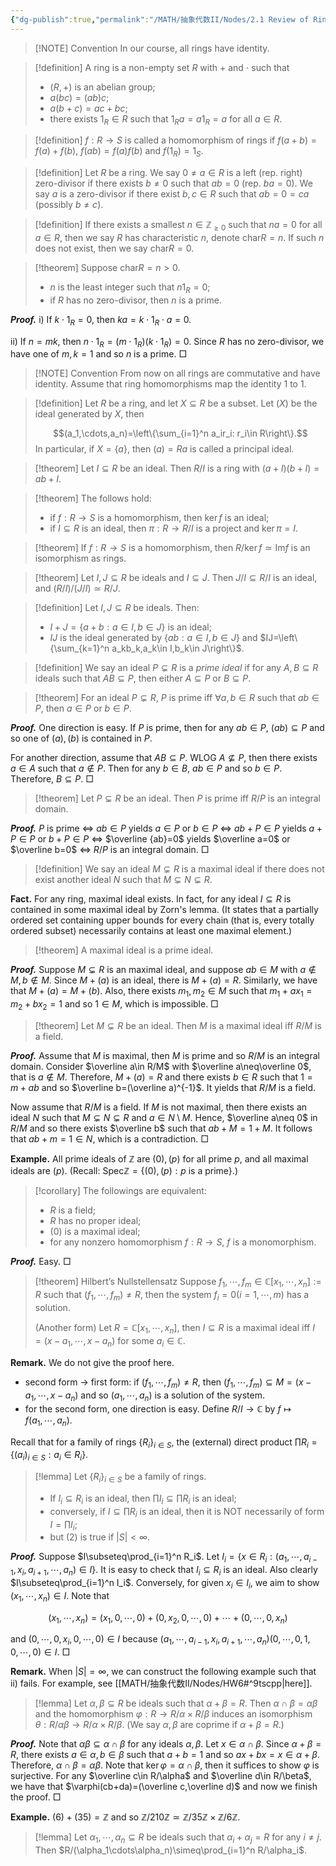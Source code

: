 ```yaml
---
{"dg-publish":true,"permalink":"/MATH/抽象代数II/Nodes/2.1 Review of Rings/","dgPassFrontmatter":true}
---
```



> [!NOTE] Convention
> In our course, all rings have identity.

> [!definition]
> A ring is a non-empty set $R$ with $+$ and $\cdot$ such that
> - $(R,+)$ is an abelian group;
> - $a(bc)=(ab)c$;
> - $a(b+c)=ac+bc$;
> - there exists $1_R\in R$ such that $1_Ra=a1_R=a$ for all $a\in R$.


> [!definition]
> $f:R\to S$ is called a homomorphism of rings if $f(a+b)=f(a)+f(b)$, $f(ab)=f(a)f(b)$ and $f(1_R)=1_S$.
> 


> [!definition]
> Let $R$ be a ring. We say $0\neq a\in R$ is a left (rep. right) zero-divisor if there exists $b\neq 0$ such that $ab=0$ (rep. $ba=0$). We say $a$ is a zero-divisor if there exist $b,c\in R$ such that $ab=0=ca$ (possibly $b\neq c$).

> [!definition]
> If there exists a smallest $n\in \mathbb{Z}_{\geqslant 0}$ such that $na=0$ for all $a\in R$, then we say $R$ has characteristic $n$, denote $\mathrm{char}R=n$. If such $n$ does not exist, then we say $\mathrm{char}R=0$.
> 

> [!theorem]
> Suppose $\mathrm{char} R=n>0$.
> - $n$ is the least integer such that $n1_R=0$;
> - if $R$ has no zero-divisor, then $n$ is a prime.

**_Proof._**
i) If $k\cdot 1_R=0$, then $ka=k\cdot 1_R\cdot a=0$.

ii) If $n=mk$, then $n\cdot 1_R=(m\cdot 1_R)(k\cdot 1_R)=0$. Since $R$ has no zero-divisor, we have one of $m,k=1$ and so $n$ is a prime.
□



> [!NOTE] Convention
> From now on all rings are commutative and have identity. Assume that ring homomorphisms map the identity $1$ to $1$.


> [!definition]
> Let $R$ be a ring, and let $X\subseteq R$ be a subset. Let $(X)$ be the ideal generated by $X$, then 
>
> $$(a_1,\cdots,a_n)=\left\{\sum_{i=1}^n a_ir_i: r_i\in R\right\}.$$
> In particular, if $X=\{a\}$, then $(a)=Ra$ is called a principal ideal. 


> [!theorem]
> Let $I\subseteq R$ be an ideal. Then $R/I$ is a ring with $(a+I)(b+I)=ab+I$.


> [!theorem]
> The follows hold:
> - if $f:R\to S$ is a homomorphism, then $\ker f$ is an ideal;
> - if $I\subseteq R$ is an ideal, then $\pi:R\to R/I$ is a project and $\ker\pi=I$.


> [!theorem]
> If $f:R\to S$ is a homomorphism, then $R/\ker f\simeq\mathrm{Im} f$ is an isomorphism as rings.


> [!theorem]
> Let $I,J\subseteq R$ be ideals and $I\subseteq J$. Then $J/I\subseteq R/I$ is an ideal, and $(R/I)\big/(J/I)\simeq R/J$.


> [!definition]
> Let $I,J\subseteq R$ be ideals. Then:
> - $I+J=\{a+b:a\in I,b\in J\}$ is an ideal;
> - $IJ$ is the ideal generated by $\{ab:a\in I,b\in J\}$ and $IJ=\left\{\sum_{k=1}^n a_kb_k,a_k\in I,b_k\in J\right\}$.

> [!definition]
> We say an ideal $P\subsetneq R$ is a *prime ideal* if for any $A,B\subseteq R$ ideals such that $AB\subseteq P$, then either $A\subseteq P$ or $B\subseteq P$.


> [!theorem]
> For an ideal $P\subsetneq R$, $P$ is prime iff $\forall a,b\in R$ such that $ab\in P$, then $a\in P$ or $b\in P$.

**_Proof._**
One direction is easy. If $P$ is prime, then for any $ab\in P$, $(ab)\subseteq P$ and so one of $(a),(b)$ is contained in $P$.

For another direction, assume that $AB\subseteq P$. WLOG $A\not\subseteq P$, then there exists $a\in A$ such that $a\not\in P$. Then for any $b\in B$, $ab\in P$ and so $b\in P$. Therefore, $B\subseteq P$. 
□


> [!theorem]
> Let $P\subsetneq R$ be an ideal. Then $P$ is prime iff $R/P$ is an integral domain.

**_Proof._**
$P$ is prime $\iff$ $ab\in P$ yields $a\in P$ or $b\in P$ $\iff$ $ab+P\in P$ yields $a+P\in P$ or $b+P\in P$ $\iff$ $\overline {ab}=0$ yields $\overline a=0$ or $\overline b=0$ $\iff$ $R/P$ is an integral domain.
□

> [!definition]
> We say an ideal $M\subsetneq R$ is a maximal ideal if there does not exist another ideal $N$ such that $M\subsetneq N\subsetneq R$.

**Fact.** For any ring, maximal ideal exists. In fact, for any ideal $I\subseteq R$ is contained in some maximal ideal by Zorn's lemma. (It states that a partially ordered set containing upper bounds for every chain (that is, every totally ordered subset) necessarily contains at least one maximal element.)

> [!theorem]
> A maximal ideal is a prime ideal.

**_Proof._**
Suppose $M\subsetneq R$ is an maximal ideal, and suppose $ab\in M$ with $a\not\in M,b\not\in M$. Since $M+(a)$ is an ideal, there is $M+(a)=R$. Similarly, we have that $M+(a)=M+(b)$. Also, there exists $m_1,m_2\in M$ such that $m_1+ax_1=m_2+bx_2=1$ and so $1\in M$, which is impossible.
□


> [!theorem]
> Let $M\subsetneq R$ be an ideal. Then $M$ is a maximal ideal iff $R/M$ is a field.

**_Proof._**
Assume that $M$ is maximal, then $M$ is prime and so $R/M$ is an integral domain. Consider $\overline a\in R/M$ with $\overline a\neq\overline 0$, that is $a\not\in M$. Therefore, $M+(a)=R$ and there exists $b\in R$ such that $1=m+ab$ and so $\overline b=(\overline a)^{-1}$. It yields that $R/M$ is a field.

Now assume that $R/M$ is a field. If $M$ is not maximal, then there exists an ideal $N$ such that $M\subsetneq N\subsetneq R$ and $a\in N\setminus M$. Hence, $\overline a\neq 0$ in $R/M$ and so there exists $\overline b$ such that $ab+M=1+M$. It follows that $ab+m=1\in N$, which is a contradiction.
□


**Example.** All prime ideals of $\mathbb{Z}$ are $(0),(p)$ for all prime $p$, and all maximal ideals are $(p)$. (Recall: $\mathrm{Spec}\mathbb{Z}=\{(0),(p):p\mbox{ is a prime}\}$.)

> [!corollary]
> The followings are equivalent:
> - $R$ is a field;
> - $R$ has no proper ideal;
> - $(0)$ is a maximal ideal;
> - for any nonzero homomorphism $f:R\to S$, $f$ is a monomorphism.

**_Proof._**
Easy.
□


> [!theorem] Hilbert’s Nullstellensatz
> Suppose $f_1,\cdots,f_m\in \mathbb{C}[x_1,\cdots,x_n]:=R$ such that $(f_1,\cdots,f_m)\neq R$, then the system $f_i=0(i=1,\cdots,m)$ has a solution.
> 
> (Another form) Let $R=\mathbb{C}[x_1,\cdots,x_n]$, then $I\subseteq R$ is a maximal ideal iff $I=(x-a_1,\cdots,x-a_n)$ for some $a_i\in \mathbb{C}$. 

**Remark.** We do not give the proof here.
- second form -> first form: if $(f_1,\cdots,f_m)\neq R$, then $(f_1,\cdots,f_m)\subseteq M=(x-a_1,\cdots,x-a_n)$ and so $(a_1,\cdots,a_n)$ is a solution of the system.
- for the second form, one direction is easy. Define $R/I\to \mathbb{C}$ by $f\mapsto f(a_1,\cdots,a_n)$.

Recall that for a family of rings $\{R_i\}_{i\in S}$, the (external) direct product $\prod R_i=\{(a_i)_{i\in S}:a_i\in R_i\}$.

> [!lemma]
> Let $\{R_i\}_{i\in S}$ be a family of rings.
> - If $I_i\subseteq R_i$ is an ideal, then $\prod I_i\subseteq\prod R_i$ is an ideal;
> - conversely, if $I\subseteq\prod R_i$ is an ideal, then it is NOT necessarily of form $I=\prod I_i$;
> - but (2) is true if $|S|<\infty$.

**_Proof._**
Suppose $I\subseteq\prod_{i=1}^n R_i$. Let $I_i=\{x\in R_i:(a_1,\cdots,a_{i-1},x_i,a_{i+1},\cdots,a_n)\in I\}$. It is easy to check that $I_i\subseteq R_i$ is an ideal. Also clearly $I\subseteq\prod_{i=1}^n I_i$. Conversely, for given $x_i\in I_i$, we aim to show $(x_1,\cdots,x_n)\in I$. Note that 

$$(x_1,\cdots,x_n)=(x_1,0,\cdots,0)+(0,x_2,0,\cdots,0)+\cdots+(0,\cdots,0,x_n)$$

and $(0,\cdots,0,x_i,0,\cdots,0)\in I$ because $(a_1,\cdots,a_{i-1},x_i,a_{i+1},\cdots,a_n)(0,\cdots,0,1,0,\cdots,0)\in I$.
□

**Remark.** When $|S|=\infty$, we can construct the following example such that ii) fails. For example, see [[MATH/抽象代数II/Nodes/HW6#^9tscpp\|here]].

> [!lemma]
> Let $\alpha,\beta\subseteq R$ be ideals such that $\alpha+\beta=R$. Then $\alpha\cap \beta=\alpha\beta$ and the homomorphism $\varphi:R\to R/\alpha\times R/\beta$ induces an isomorphism $\theta:R/\alpha\beta\to R/\alpha\times R/\beta$. (We say $\alpha,\beta$ are coprime if $\alpha+\beta=R$.)

**_Proof._**
Note that $\alpha\beta\subseteq\alpha\cap\beta$ for any ideals $\alpha,\beta$. Let $x\in\alpha\cap \beta$. Since $\alpha+\beta=R$, there exists $a\in\alpha,b\in\beta$ such that $a+b=1$ and so $ax+bx=x\in \alpha+\beta$. Therefore, $\alpha\cap\beta=\alpha\beta$. Note that $\ker\varphi=\alpha\cap\beta$, then it suffices to show $\varphi$ is surjective. For any $\overline c\in R/\alpha$ and $\overline d\in R/\beta$, we have that $\varphi(cb+da)=(\overline c,\overline d)$ and now we finish the proof.
□


**Example.** $(6)+(35)=\mathbb{Z}$ and so $\mathbb{Z}/210\mathbb{Z}\simeq \mathbb{Z}/35\mathbb{Z}\times \mathbb{Z}/6\mathbb{Z}$.

> [!lemma]
> Let $\alpha_1,\cdots,\alpha_n\subseteq R$ be ideals such that $\alpha_i+\alpha_j=R$ for any $i\neq j$. Then $R/(\alpha_1\cdots\alpha_n)\simeq\prod_{i=1}^n R/\alpha_i$.

